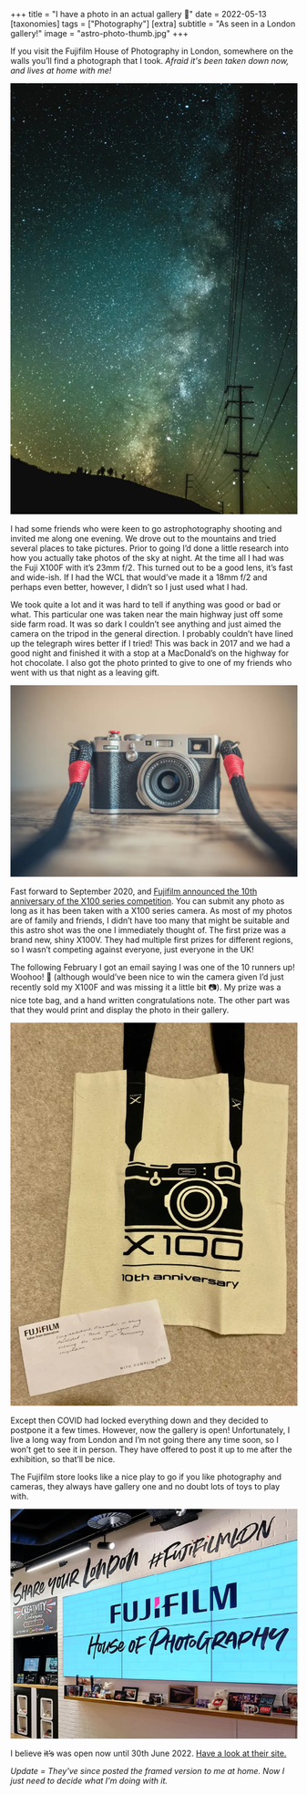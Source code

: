 +++
title =  "I have a photo in an actual gallery 🌌"
date =  2022-05-13
[taxonomies]
tags =  ["Photography"]
[extra]
subtitle =  "As seen in a London gallery!"
image = "astro-photo-thumb.jpg"
+++

If you visit the Fujifilm House of Photography in London, somewhere on the walls you’ll find a photograph that I took.  *Afraid it's been taken down now, and lives at home with me!*


![Tehachapi at night](astro-photo-thumb.jpg "Tehachapi, CA at night")

I had some friends who were keen to go astrophotography shooting and  invited me along one evening. We drove out to the mountains and tried  several places to take pictures. Prior to going I’d done a little  research into how you actually take photos of the sky at night. At the  time all I had was the Fuji X100F with it’s 23mm f/2. This turned out to be a good lens, it’s fast and wide-ish. If I had the WCL that would’ve  made it a 18mm f/2 and perhaps even better, however, I didn’t so I just  used what I had.

We took quite a lot and it was hard to tell if  anything was good or bad or what. This particular one was taken near the main highway just off some side farm road. It was so dark I couldn’t  see anything and just aimed the camera on the tripod in the general  direction. I probably couldn’t have lined up the telegraph wires better  if I tried! This was back in 2017 and we had a good night and finished  it with a stop at a MacDonald’s on the highway for hot chocolate. I also got the photo printed to give to one of my friends who went with us  that night as a leaving gift.

![Fujifilm X100F](x100f-silver.jpg "Fujifilm X100F")

Fast forward to September 2020, and [Fujifilm announced the 10th anniversary of the X100 series competition](https://web.archive.org/web/20201219100036/https://fujifilm-x.com/en-gb/special/X100anniversary/). You can submit any photo as long as it has been taken with a X100  series camera. As most of my photos are of family and friends, I didn’t  have too many that might be suitable and this astro shot was the one I  immediately thought of. The first prize was a brand new, shiny X100V.  They had multiple first prizes for different regions, so I wasn’t  competing against everyone, just everyone in the UK!

The following February I got an email saying I was one of the 10 runners up! Woohoo!  🎉 (although would’ve been nice to win the camera given I’d just  recently sold my X100F and was missing it a little bit 📷). My prize was a nice tote bag, and a hand written congratulations note. The other  part was that they would print and display the photo in their gallery.

![The Prize](x100-prize.jpg "The Prize")

Except then COVID had locked everything down and they decided to postpone it a few times. However, now the gallery is open! Unfortunately, I live a  long way from London and I’m not going there any time soon, so I won’t  get to see it in person. They have offered to post it up to me after the exhibition, so that’ll be nice.

The Fujifilm store looks like a  nice play to go if you like photography and cameras, they always have  gallery one and no doubt lots of toys to play with.

![House of Photography](fuji-house.jpg)

I believe ~~it’s~~ was open now until 30th June 2022. [Have a look at their site.](https://fujifilm-houseofphotography.com/)

*Update =  They've since posted the framed version to me at home. Now I just need to decide what I'm doing with it.*
